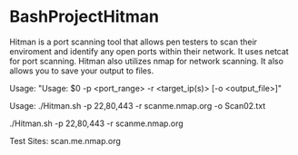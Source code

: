 # BashProjectHitman
Hitman is a port scanning tool that allows pen testers to scan their enviroment and identify any open ports within their network. It uses netcat for port scanning. Hitman also utilizes nmap for network scanning. It also allows you to save your output to files. 

Usage: "Usage: $0 -p <port_range> -r <target_ip(s)> [-o <output_file>]"

Usage: ./Hitman.sh -p 22,80,443 -r scanme.nmap.org -o Scan02.txt 

./Hitman.sh -p 22,80,443 -r scanme.nmap.org

Test Sites: 
scan.me.nmap.org


